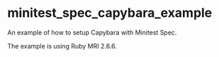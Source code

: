 # minitest_spec_capybara_example

An example of how to setup Capybara with Minitest Spec.

The example is using Ruby MRI 2.6.6.
